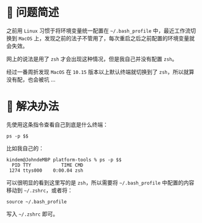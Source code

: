 <!--
@key 22
@title MacOS 环境变量重启失效问题解决
@date 2020-1-23
@labels Tips
@description MacOS 从 10.15 版本开始默认的终端工具变成了 ZSH，环境变量相关需要特殊处理
-->

# 🍥 问题简述

之前用 `Linux` 习惯于将环境变量统一配置在 `~/.bash_profile` 中，最近工作流切换到 `MacOS` 上，发现之前的法子不管用了，每次重启之后之前配置的环境变量就会失效。

网上的说法是用了 `zsh` 才会出现这种情况，但是我自己并没有配置 `zsh`。

经过一番周折发现 `MacOS` 在 `10.15` 版本以上默认终端就切换到了 `zsh`，所以就算没有配，也会被坑 ...

# 🍖 解决办法

先使用这条指令查看自己到底是什么终端：

```shell
ps -p $$
```

比如我自己的：

```shell
kindem@JohndeMBP platform-tools % ps -p $$
  PID TTY           TIME CMD
 1274 ttys000    0:00.04 zsh
```

可以很明显的看到这里写的是 `zsh`，所以需要将 `~/.bash_profile` 中配置的内容移动到 `~/.zshrc`，或者将：

```shell
source ~/.bash_profile
```

写入 `~/.zshrc` 即可。